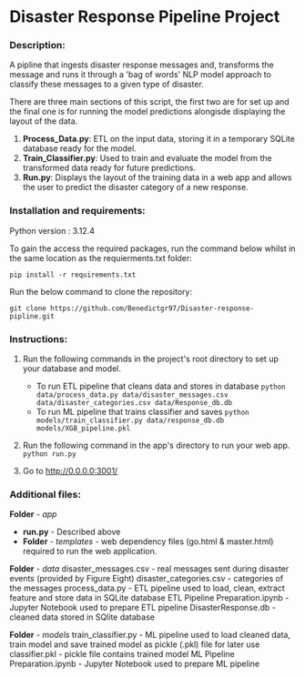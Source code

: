 # Disaster Response Pipeline Project

### Description:
A pipline that ingests disaster response messages and, transforms the message and runs it through a 'bag of words' NLP model approach to classify these messages to a given type of disaster.

There are three main sections of this script, the first two are for set up and the final one is for running the model predictions alongisde displaying the layout of the data.

1. **Process_Data.py**: ETL on the input data, storing it in a temporary SQLite database ready for the model.
2. **Train_Classifier.py**: Used to train and evaluate the model from the transformed data ready for future predictions.
3. **Run.py**: Displays the layout of the training data in a web app and allows the user to predict the disaster category of a new response.

### Installation and requirements:
Python version : 3.12.4

To gain the access the required packages, run the command below whilst in the same location as the requierments.txt folder:

```
pip install -r requirements.txt
```

Run the below command to clone the repository:

```
git clone https://github.com/Benedictgr97/Disaster-response-pipline.git
``` 

### Instructions:
1. Run the following commands in the project's root directory to set up your database and model.

    - To run ETL pipeline that cleans data and stores in database
        `python data/process_data.py data/disaster_messages.csv data/disaster_categories.csv data/Response_db.db`
    - To run ML pipeline that trains classifier and saves
        `python models/train_classifier.py data/response_db.db models/XGB_pipeline.pkl`

2. Run the following command in the app's directory to run your web app.
    `python run.py`

3. Go to http://0.0.0.0:3001/

### Additional files:

**Folder** - _app_
- **run.py** - Described above
- **Folder** -  _templates_ - web dependency files (go.html & master.html) required to run the web application.

**Folder** - _data_
disaster_messages.csv - real messages sent during disaster events (provided by Figure Eight)
disaster_categories.csv - categories of the messages
process_data.py - ETL pipeline used to load, clean, extract feature and store data in SQLite database
ETL Pipeline Preparation.ipynb - Jupyter Notebook used to prepare ETL pipeline
DisasterResponse.db - cleaned data stored in SQlite database

**Folder** - _models_
train_classifier.py - ML pipeline used to load cleaned data, train model and save trained model as pickle (.pkl) file for later use
classifier.pkl - pickle file contains trained model
ML Pipeline Preparation.ipynb - Jupyter Notebook used to prepare ML pipeline

